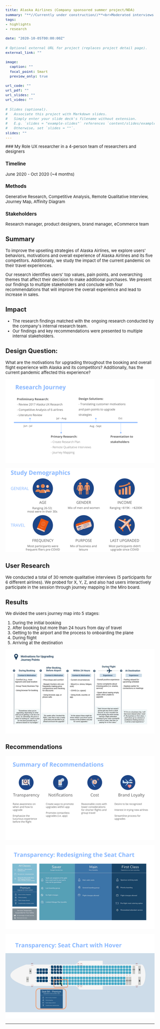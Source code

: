 ```yaml
---
title: Alaska Airlines (Company sponsored summer project/NDA)
summary: "**//Currently under construction//**<br>Moderated interviews and journey mapping to visaulize users' travel experiences "
tags:
- highlights
- research

date: "2020-10-05T00:00:00Z"

# Optional external URL for project (replaces project detail page).
external_link: ""

image:
  caption: ""
  focal_point: Smart
  preview_only: true

url_code: ""
url_pdf: ""
url_slides: ""
url_video: ""

# Slides (optional).
#   Associate this project with Markdown slides.
#   Simply enter your slide deck's filename without extension.
#   E.g. `slides = "example-slides"` references `content/slides/example-slides.md`.
#   Otherwise, set `slides = ""`.
slides: ""
---
```

<body style="font-size:10pt"></body>
<!-- ![](/pdf/navigating-cancer-resources/deformed-diamond.pdf) -->
### My Role
UX researcher in a 4-person team of researchers and designers

### Timeline
June 2020 - Oct 2020 (~4 months)

### Methods
Generative Research, Competitive Analysis, Remote Qualitative Interview, Journey Map, Affinity Diagram

### Stakeholders
Research manager, product designers, brand manager, eCommerce team

<!-- ![](./intro.pdf) -->

## Summary
To improve the upselling strategies of Alaska Airlines, we explore users' behaviors, motivations and overall experience of Alaska Airlines and its five competitors. Additionally, we study the impact of the current pandemic on their travel experiences.

Our research identifies users' top values, pain points, and overarching themes that affect their decision to make additional purchases. We present our findings to multiple stakeholders and conclude with four recommendations that will improve the overall experience and lead to increase in sales.

## Impact
- The research findings matched with the ongoing research conducted by the company's internal research team.
- Our findings and key recommendations were presented to multiple internal stakeholders.

<!-- ![](./designquestion.svg) -->
## Design Question:
What are the motivations for upgrading throughout the booking and overall flight experience with Alaska and its competitors? Additionally, has the current pandemic affected this experience?

![](./journey.svg)

![](./demographics.svg)


## User Research
We conducted a total of 30 remote qualitative interviews (5 participants for 6 different airlines). We probed for X, Y, Z, and also had users interactively participate in the session through journey mapping in the Miro board.


## Results
We divided the users journey map into 5 stages:

1. During the initial booking
2. After booking but more than 24 hours from day of travel
3. Getting to the airport and the process to onboarding the plane
4. During flight
5. Arriving at the destination

![](./journeymap.svg)


## Recommendations
![](./rec0.svg)

![](./rec1.svg)

![](./rec2.svg)


---
